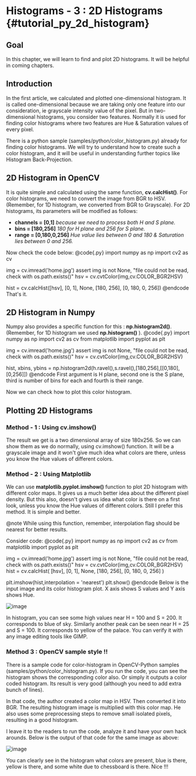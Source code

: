 Histograms - 3 : 2D Histograms {#tutorial_py_2d_histogram}
==============================

Goal
----

In this chapter, we will learn to find and plot 2D histograms. It will be helpful in coming
chapters.

Introduction
------------

In the first article, we calculated and plotted one-dimensional histogram. It is called
one-dimensional because we are taking only one feature into our consideration, ie grayscale
intensity value of the pixel. But in two-dimensional histograms, you consider two features. Normally
it is used for finding color histograms where two features are Hue & Saturation values of every
pixel.

There is a python sample (samples/python/color_histogram.py) already
for finding color histograms. We will try to understand how to create such a color histogram, and it
will be useful in understanding further topics like Histogram Back-Projection.

2D Histogram in OpenCV
----------------------

It is quite simple and calculated using the same function, **cv.calcHist()**. For color histograms,
we need to convert the image from BGR to HSV. (Remember, for 1D histogram, we converted from BGR to
Grayscale). For 2D histograms, its parameters will be modified as follows:

-   **channels = [0,1]** *because we need to process both H and S plane.*
-   **bins = [180,256]** *180 for H plane and 256 for S plane.*
-   **range = [0,180,0,256]** *Hue value lies between 0 and 180 & Saturation lies between 0 and
    256.*

Now check the code below:
@code{.py}
import numpy as np
import cv2 as cv

img = cv.imread('home.jpg')
assert img is not None, "file could not be read, check with os.path.exists()"
hsv = cv.cvtColor(img,cv.COLOR_BGR2HSV)

hist = cv.calcHist([hsv], [0, 1], None, [180, 256], [0, 180, 0, 256])
@endcode
That's it.

2D Histogram in Numpy
---------------------

Numpy also provides a specific function for this : **np.histogram2d()**. (Remember, for 1D histogram
we used **np.histogram()** ).
@code{.py}
import numpy as np
import cv2 as cv
from matplotlib import pyplot as plt

img = cv.imread('home.jpg')
assert img is not None, "file could not be read, check with os.path.exists()"
hsv = cv.cvtColor(img,cv.COLOR_BGR2HSV)

hist, xbins, ybins = np.histogram2d(h.ravel(),s.ravel(),[180,256],[[0,180],[0,256]])
@endcode
First argument is H plane, second one is the S plane, third is number of bins for each and fourth is
their range.

Now we can check how to plot this color histogram.

Plotting 2D Histograms
----------------------

### Method - 1 : Using cv.imshow()

The result we get is a two dimensional array of size 180x256. So we can show them as we do normally,
using cv.imshow() function. It will be a grayscale image and it won't give much idea what colors
are there, unless you know the Hue values of different colors.

### Method - 2 : Using Matplotlib

We can use **matplotlib.pyplot.imshow()** function to plot 2D histogram with different color maps.
It gives us a much better idea about the different pixel density. But this also, doesn't gives us
idea what color is there on a first look, unless you know the Hue values of different colors. Still
I prefer this method. It is simple and better.

@note While using this function, remember, interpolation flag should be nearest for better results.

Consider code:
@code{.py}
import numpy as np
import cv2 as cv
from matplotlib import pyplot as plt

img = cv.imread('home.jpg')
assert img is not None, "file could not be read, check with os.path.exists()"
hsv = cv.cvtColor(img,cv.COLOR_BGR2HSV)
hist = cv.calcHist( [hsv], [0, 1], None, [180, 256], [0, 180, 0, 256] )

plt.imshow(hist,interpolation = 'nearest')
plt.show()
@endcode
Below is the input image and its color histogram plot. X axis shows S values and Y axis shows Hue.

![image](images/2dhist_matplotlib.jpg)

In histogram, you can see some high values near H = 100 and S = 200. It corresponds to blue of sky.
Similarly another peak can be seen near H = 25 and S = 100. It corresponds to yellow of the palace.
You can verify it with any image editing tools like GIMP.

### Method 3 : OpenCV sample style !!

There is a sample code for color-histogram in OpenCV-Python samples
(samples/python/color_histogram.py).
If you run the code, you can see the histogram shows the corresponding color also.
Or simply it outputs a color coded histogram.
Its result is very good (although you need to add extra bunch of lines).

In that code, the author created a color map in HSV. Then converted it into BGR. The resulting
histogram image is multiplied with this color map. He also uses some preprocessing steps to remove
small isolated pixels, resulting in a good histogram.

I leave it to the readers to run the code, analyze it and have your own hack arounds. Below is the
output of that code for the same image as above:

![image](images/2dhist_opencv.jpg)

You can clearly see in the histogram what colors are present, blue is there, yellow is there, and
some white due to chessboard is there. Nice !!!
